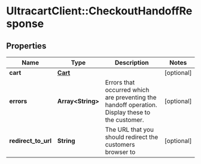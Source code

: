 # UltracartClient::CheckoutHandoffResponse

## Properties
Name | Type | Description | Notes
------------ | ------------- | ------------- | -------------
**cart** | [**Cart**](Cart.md) |  | [optional] 
**errors** | **Array&lt;String&gt;** | Errors that occurred which are preventing the handoff operation.  Display these to the customer. | [optional] 
**redirect_to_url** | **String** | The URL that you should redirect the customers browser to | [optional] 


